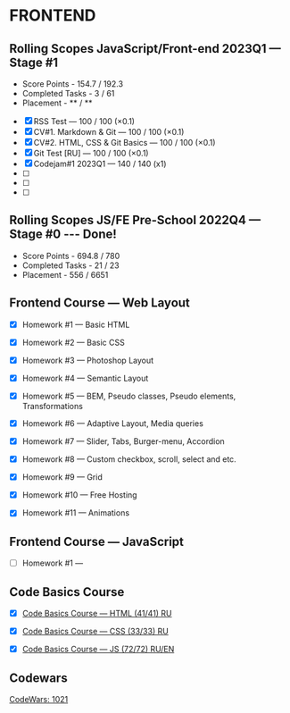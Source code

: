 # FRONTEND
## Rolling Scopes JavaScript/Front-end 2023Q1 — Stage #1
* Score Points - 154.7 / 192.3
* Completed Tasks - 3 / 61
* Placement - ** / **

- [x] RSS Test — 100 / 100 (×0.1)
- [x]	CV#1. Markdown & Git — 100 / 100 (×0.1)
- [x]	CV#2. HTML, CSS & Git Basics — 100 / 100 (×0.1)
- [x]	Git Test [RU] — 100 / 100 (×0.1)
- [x] Codejam#1 2023Q1 — 140 / 140 (x1)
- [ ] 
- [ ] 
- [ ] 


## Rolling Scopes JS/FE Pre-School 2022Q4 — Stage #0 --- Done!
* Score Points - 694.8 / 780
* Completed Tasks - 21 / 23
* Placement - 556 / 6651


## Frontend Course — Web Layout

- [x] Homework #1 — Basic HTML
- [x] Homework #2 — Basic CSS
- [x] Homework #3 — Photoshop Layout
- [x] Homework #4 — Semantic Layout
- [x] Homework #5 — BEM, Pseudo classes, Pseudo elements,
Transformations
- [x] Homework #6 — Adaptive Layout, Media queries
- [x] Homework #7 — Slider, Tabs, Burger-menu, Accordion
- [x] Homework #8 — Custom checkbox, scroll, select and etc.
- [x] Homework #9 — Grid
- [x] Homework #10 — Free Hosting
- [x] Homework #11 — Animations


## Frontend Course — JavaScript

- [ ] Homework #1 — 


## Code Basics Course

- [x] [Code Basics Course — HTML (41/41) RU](https://code-basics.com/ru/languages/html)

- [x] [Code Basics Course — CSS (33/33) RU](https://code-basics.com/ru/languages/css)

- [x] [Code Basics Course — JS (72/72) RU/EN](https://code-basics.com/languages/javascript)

## Codewars

[CodeWars: 1021](https://www.codewars.com/users/rsschool_7b238261a8cc7bc1)
